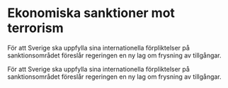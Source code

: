 # Ekonomiska sanktioner mot terrorism

För att Sverige ska uppfylla sina internationella förpliktelser på sanktionsområdet föreslår regeringen en ny lag om frysning av tillgångar.

För att Sverige ska uppfylla sina internationella förpliktelser på sanktionsområdet föreslår regeringen en ny lag om frysning av tillgångar.
